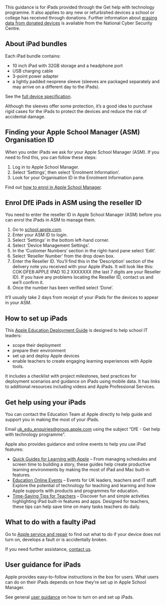 This guidance is for iPads provided through the Get help with technology programme. It
also applies to any new or refurbished devices a school or college has received through
donations. Further information about
[erasing data from donated devices](https://www.ncsc.gov.uk/blog-post/erasing-data-from-donated-devices)
is available from
the National Cyber Security Centre.

## About iPad bundles

Each iPad bundle contains:

* 10 inch iPad with 32GB storage and a headphone port
* USB charging cable
* 3-point power adapter
* a lightly padded neoprene sleeve (sleeves are packaged separately and may arrive
on a different day to the iPads).

See the [full device specification](/devices/device-specification).

Although the sleeves offer some protection, it&rsquo;s a good idea to purchase rigid  cases for the
iPads to protect the devices and reduce the risk of accidental damage.

## Finding your Apple School Manager (ASM) Organisation ID

When you order iPads we ask for your Apple School Manager (ASM). If you need to find
this, you can follow these steps:

1. Log in to Apple School Manager.
1. Select &lsquo;Settings&rsquo;, then select &lsquo;Enrolment Information&rsquo;.
1. Look for your Organisation ID in the Enrolment Information pane.

Find out [how to enrol in Apple School Manager](https://support.apple.com/en-gb/guide/apple-school-manager/apd402206497/web).

## Enrol DfE iPads in ASM using the reseller ID

You need to enter the reseller ID in Apple School Manager (ASM) before you can enrol the
iPads in ASM to manage them.

1. Go to [school.apple.com](https://school.apple.com).
1. Enter your ASM ID to login.
1. Select &lsquo;Settings&rsquo; in the bottom left-hand corner.
1. Select &lsquo;Device Management Settings&rsquo;.
1. In the &lsquo;Customer Numbers&rsquo; section in the right-hand pane select &lsquo;Edit&rsquo;.
1. Select &lsquo;Reseller Number&rsquo; from the drop down box.
1. Enter the Reseller ID. You&rsquo;ll find this in the &lsquo;Description&rsquo; section of the delivery note you 
received with your Apple iPads. It will look like this: COK:DFE8:APPLE IPAD 10.2 XXXXXXX (the last 7 digits are your Reseller ID). If you have any problems locating the
Reseller ID, contact us and we&rsquo;ll confirm it.
1. Once the number has been verified select &lsquo;Done&rsquo;.

It’ll usually take 2 days from receipt of your iPads for the devices to appear in your ASM.

## How to set up iPads

This [Apple Education Deployment Guide](https://support.apple.com/en-gb/guide/deployment-education/welcome/web) is designed to help school IT leaders:

* scope their deployment
* prepare their environment
* set up and deploy Apple devices
* enable teachers to create engaging learning experiences with Apple tools.

It includes a checklist with project milestones, best practices for deployment scenarios and
guidance on iPads using mobile data. It has links to additional resources including videos
and Apple Professional Services.

## Get help using your iPads

You can contact the Education Team at Apple directly to help guide and support you in
making the most of your iPads.

Email [uk\_edu\_enquiries@group.apple.com](mailto:uk_edu_enquiries@group.apple.com?subject=DfE%20-%20Get%20help%20with%20technology%20programme) using the subject &ldquo;DfE - Get help with technology programme&rdquo;.

Apple also provides guidance and online events to help you use iPad features:

* [Quick Guides for Learning with Apple](https://education-static.apple.com/learning-with-apple/apple-quick-guides.pdf) &ndash; From managing schedules and screen time
to building a story, these guides help create productive learning environments by
making the most of iPad and Mac built-in features.
* [Education Online Events](https://events.apple.com/content/events/emeia/gb/en/default.html?token=7ZjTgsSqK5CjU9XqowzkH2rQJd12N7I94OWog7qfI1O4kJjfxRCtZLPSfb_QRfID8Pvjeyy_HgFJBlBfMlFHrKWaG6hsWMRImRg8RqQQoYQ&a=1&l=e) &ndash; Events for UK leaders, teachers and IT staff. Explore
the potential of technology for teaching and learning and how Apple supports with
products and programmes for education.
* [Time-Saving Tips for Teachers](https://education-static.apple.com/geo/uk/education/2020/tips-for-teachers/ipad-teacher-activities.pdf) &ndash; Discover fun and simple activities highlighting
iPad built-in features and apps.  Designed for teachers, these tips can help save
time on many tasks teachers do daily.

## What to do with a faulty iPad

Go to [Apple service and repair](https://support.apple.com/en-gb/ipad/repair/service) to find out what to do if your device does not turn on,
develops a fault or is accidentally broken.

If you need further assistance, [contact us](/get-support).

## User guidance for iPads

Apple provides easy-to-follow instructions in the box for users. What users can do on their
iPads depends on how they&rsquo;re set up in Apple School Manager.

See general [user guidance](https://support.apple.com/guide/ipad/turn-on-and-set-up-ipad995bb83d/ipados) on how to turn on and set up iPads.
